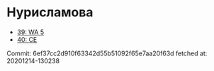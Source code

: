 # Нурисламова
- [39: WA 5](39.md)
- [40: CE](40.md)

Commit: 6ef37cc2d910f63342d55b51092f65e7aa20f63d
 fetched at: 20201214-130238
